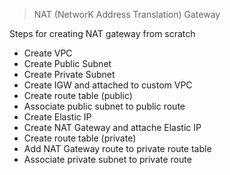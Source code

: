 > NAT (NetworK Address Translation) Gateway

Steps for creating NAT gateway from scratch

- Create VPC
- Create Public Subnet
- Create Private Subnet
- Create IGW and attached to custom VPC
- Create route table (public)
- Associate public subnet to public route
- Create Elastic IP
- Create NAT Gateway and attache Elastic IP
- Create route table (private)
- Add NAT Gateway route to private route table
- Associate private subnet to private route
